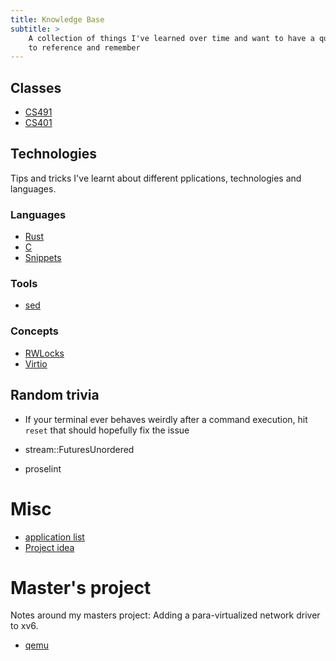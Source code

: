```yaml
---
title: Knowledge Base
subtitle: >
    A collection of things I've learned over time and want to have a quick way
    to reference and remember
---
```


## Classes

- [CS491](classes/cs491)
- [CS401](classes/CS401)

## Technologies

Tips and tricks I've learnt about different pplications, technologies and
languages.

### Languages

- [Rust](technologies/languages/rust)
- [C](technologies/languages/c)
- [Snippets](technologies/snippets.md)

### Tools

- [sed](sed)

### Concepts

- [RWLocks](technologies/concepts/rwlocks)
- [Virtio](technologies/concepts/virtio)


## Random trivia

* If your terminal ever behaves weirdly after a command execution, hit `reset`
  that should hopefully fix the issue

* stream::FuturesUnordered
* proselint

# Misc

- [application list](application-list)
- [Project idea](Project-idea)

# Master's project

Notes around my masters project: Adding a para-virtualized network driver to xv6.

- [qemu](project/qemu.md)
